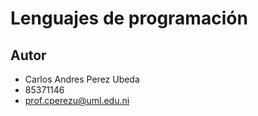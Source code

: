 # Lenguajes de programación 

## Autor

- Carlos Andres Perez Ubeda
- 85371146
- prof.cperezu@uml.edu.ni
